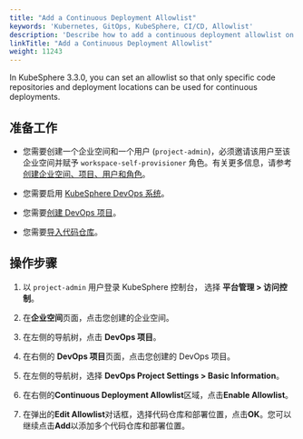 ```yaml
---
title: "Add a Continuous Deployment Allowlist"
keywords: 'Kubernetes, GitOps, KubeSphere, CI/CD, Allowlist'
description: 'Describe how to add a continuous deployment allowlist on KubeSphere.'
linkTitle: "Add a Continuous Deployment Allowlist"
weight: 11243
---
```

In KubeSphere 3.3.0, you can set an allowlist so that only specific code repositories and deployment locations can be used for continuous deployments.

## 准备工作

- 您需要创建一个企业空间和一个用户 (`project-admin`)，必须邀请该用户至该企业空间并赋予 `workspace-self-provisioner` 角色。有关更多信息，请参考[创建企业空间、项目、用户和角色](../../../../quick-start/create-workspace-and-project/)。

- 您需要启用 [KubeSphere DevOps 系统](../../../../pluggable-components/devops/)。

- 您需要[创建 DevOps 项目](../../../../devops-user-guide/devops-overview/devops-project-management/)。

- 您需要[导入代码仓库](../../../../devops-user-guide/how-to-use/code-repositories/import-code-repositories/)。

## 操作步骤

1. 以 `project-admin` 用户登录 KubeSphere 控制台， 选择 **平台管理 > 访问控制**。

2. 在**企业空间**页面，点击您创建的企业空间。

3. 在左侧的导航树，点击 **DevOps 项目**。

4. 在右侧的 **DevOps 项目**页面，点击您创建的 DevOps 项目。

5. 在左侧的导航树，选择 **DevOps Project Settings > Basic Information**。

6. 在右侧的**Continuous Deployment Allowlist**区域，点击**Enable Allowlist**。

7. 在弹出的**Edit Allowlist**对话框，选择代码仓库和部署位置，点击**OK**。您可以继续点击**Add**以添加多个代码仓库和部署位置。
